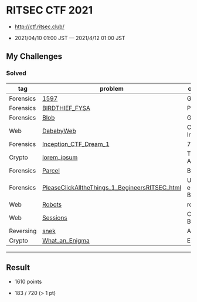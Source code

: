 # RITSEC CTF 2021

* http://ctf.ritsec.club/

* 2021/04/10 01:00 JST — 2021/4/12 01:00 JST

## My Challenges

### Solved

| tag       | problem                                                                                          | comment              | score | solved |
| --------- | ------------------------------------------------------------------------------------------------ | -------------------- | ----: | -----: |
| Forensics | [1597](1597)                                                                                     | Git                  | 100   | 229    |
| Forensics | [BIRDTHIEF_FYSA](BIRDTHIEF_FYSA)                                                                 | PDF                  | 100   | 254    |
| Forensics | [Blob](Blob)                                                                                     | Git                  | 200   | 141    |
| Web       | [DababyWeb](DababyWeb)                                                                           | Command Injection    | 150   | 213    |
| Forensics | [Inception_CTF_Dream_1](Inception_CTF_Dream_1)                                                   | 7z                   | 100   | 254    |
| Crypto    | [lorem_ipsum](lorem_ipsum)                                                                       | Trithemius Ave Maria | 150   | 135    |
| Forensics | [Parcel](Parcel)                                                                                 | Base64               | 200   | 176    |
| Forensics | [PleaseClickAlltheThings_1_BegineersRITSEC_html](PleaseClickAlltheThings_1_BegineersRITSEC_html) | URL encode, Base64   | 150   | 168    |
| Web       | [Robots](Robots)                                                                                 | robots.txt           | 100   | 500    |
| Web       | [Sessions](Sessions)                                                                             | Cookie, Base64       | 100   | 302    |
| Reversing | [snek](snek)                                                                                     | ASCII                | 100   | 316    |
| Crypto    | [What_an_Enigma](What_an_Enigma)                                                                 | Enigma               | 100   | 176    |

---

## Result

* 1610 points

* 183 / 720 (> 1 pt)